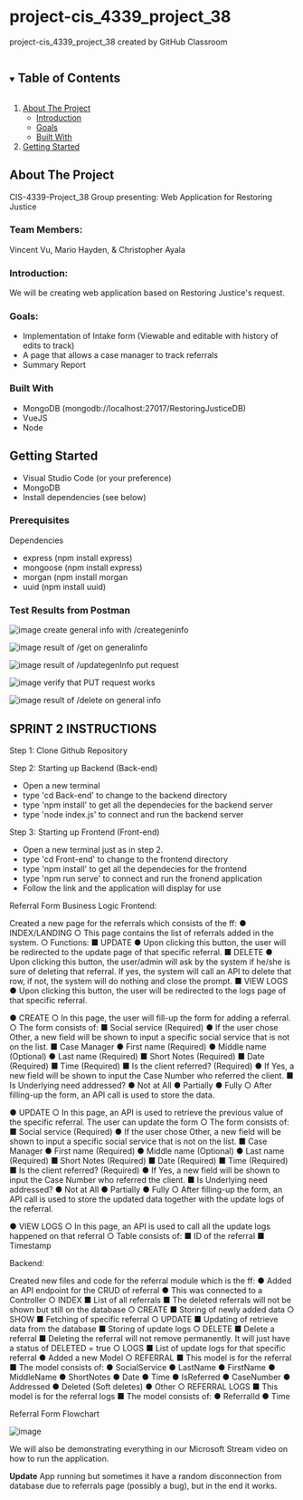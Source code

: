 # project-cis_4339_project_38
project-cis_4339_project_38 created by GitHub Classroom


<!-- TABLE OF CONTENTS -->
<details open="open">
  <summary><h2 style="display: inline-block">Table of Contents</h2></summary>
  <ol>
    <li>
      <a href="#about-the-project">About The Project</a>
      <ul>
        <li><a href="#introduction">Introduction</li>
        <li><a href="#goals">Goals</li>
        <li><a href="#built-with">Built With</a></li>
      </ul>
    </li>
    <li>
      <a href="#getting-started">Getting Started</a>

    
  </ol>
</details>

<!-- ABOUT THE PROJECT -->
## About The Project

CIS-4339-Project_38 Group presenting: Web Application for Restoring Justice

### Team Members:

Vincent Vu, Mario Hayden, & Christopher Ayala

### Introduction:

We will be creating web application based on Restoring Justice's request. 

### Goals:

*  Implementation of Intake form (Viewable and editable with history of edits to track)
*  A page that allows a case manager to track referrals
*  Summary Report

### Built With

*  MongoDB (mongodb://localhost:27017/RestoringJusticeDB)
*  VueJS
*  Node


<!-- GETTING STARTED -->
## Getting Started
* Visual Studio Code (or your preference)
* MongoDB 
* Install dependencies (see below)



### Prerequisites
 Dependencies
 * express (npm install express)
 * mongoose (npm install express)
 * morgan (npm install morgan
 * uuid (npm install uuid)

<!-- STARTING UP PROJECT FOR SPRINT 2 -->


<!-- Conclusion -->
### Test Results from Postman
![image](https://user-images.githubusercontent.com/55208797/136436812-fb987b67-9af8-47ed-bec1-68fe5f981ea3.png)
create general info with /creategeninfo


![image](https://user-images.githubusercontent.com/55208797/136436989-b6ae3d27-bc44-41d8-9454-9763806dcbd5.png)
result of /get on generalinfo

![image](https://user-images.githubusercontent.com/55208797/136443822-3c9d1e38-d4dd-44c8-8b77-0b0ba6152972.png)
result of /updategenInfo put request

![image](https://user-images.githubusercontent.com/55208797/136444002-0e70321f-87d6-424a-a4d3-775a70c73fe2.png)
verify that PUT request works

![image](https://user-images.githubusercontent.com/55208797/136465773-beedd30c-3848-4306-97a9-21c0b4ea4eb8.png)
result of /delete on general info

<!-- STARTING UP SPRINT 2-->
## SPRINT 2 INSTRUCTIONS
Step 1: Clone Github Repository

Step 2: Starting up Backend (Back-end)
- Open a new terminal
- type 'cd Back-end' to change to the backend directory
- type 'npm install' to get all the dependecies for the backend server
- type 'node index.js' to connect and run the backend server

Step 3: Starting up Frontend (Front-end)
- Open a new terminal just as in step 2.
- type 'cd Front-end' to change to the frontend directory
- type 'npm install' to get all the dependecies for the frontend
- type 'npm run serve' to connect and run the fronend application
- Follow the link and the application will display for use

Referral Form Business Logic
Frontend:

Created a new page for the referrals which consists of the ff:
●	INDEX/LANDING
○	This page contains the list of referrals added in the system.
○	Functions:
■	UPDATE
●	Upon clicking this button, the user will be redirected to the update page of that specific referral.
■	DELETE
●	Upon clicking this button, the user/admin will ask by the system if he/she is sure of deleting that referral. If yes, the system will call an API to delete that row, if not, the system will do nothing and close the prompt.
■	VIEW LOGS
●	Upon clicking this button, the user will be redirected to the logs page of that specific referral.

●	CREATE
○	In this page, the user will fill-up the form for adding a referral.
○	The form consists of:
■	Social service (Required)
●	If the user chose Other, a new field will be shown to input a specific social service that is not on the list.
■	Case Manager
●	First name (Required)
●	Middle name (Optional)
●	Last name (Required)
■	Short Notes (Required)
■	Date (Required)
■	Time (Required)
■	Is the client referred? (Required)
●	If Yes, a new field will be shown to input the Case Number who referred the client.
■	Is Underlying need addressed?
●	Not at All
●	Partially
●	Fully
○	After filling-up the form, an API call is used to store the data.

●	UPDATE
○	In this page, an API is used to retrieve the previous value of the specific referral. The user can update the form
○	The form consists of:
■	Social service (Required)
●	If the user chose Other, a new field will be shown to input a specific social service that is not on the list.
■	Case Manager
●	First name (Required)
●	Middle name (Optional)
●	Last name (Required)
■	Short Notes (Required)
■	Date (Required)
■	Time (Required)
■	Is the client referred? (Required)
●	If Yes, a new field will be shown to input the Case Number who referred the client.
■	Is Underlying need addressed?
●	Not at All
●	Partially
●	Fully
○	After filling-up the form, an API call is used to store the updated data together with the update logs of the referral.

●	VIEW LOGS
○	In this page, an API is used to call all the update logs happened on that referral
○	Table consists of:
■	ID of the referral
■	Timestamp

Backend:

Created new files and code for the referral module which is the ff:
●	Added an API endpoint for the CRUD of referral
●	This was connected to a Controller
○	INDEX
■	List of all referrals
■	The deleted referrals will not be shown but still on the database
○	CREATE
■	Storing of newly added data
○	SHOW
■	Fetching of specific referral
○	UPDATE
■	Updating of retrieve data from the database
■	Storing of update logs
○	DELETE
■	Delete a referral
■	Deleting the referral will not remove permanently. It will just have a status of DELETED = true
○	LOGS
■	List of update logs for that specific referral
●	Added a new Model
○	REFERRAL
■	This model is for the referral
■	The model consists of:
●	SocialService
●	LastName
●	FirstName
●	MiddleName
●	ShortNotes
●	Date
●	Time
●	IsReferred
●	CaseNumber
●	Addressed
●	Deleted (Soft deletes)
●	Other
○	REFERRAL LOGS
■	This model is for the referral logs
■	The model consists of:
●	ReferralId
●	Time


Referral Form Flowchart

![image](https://user-images.githubusercontent.com/72152763/141410738-31930879-2b53-419f-8c75-856582c7bebe.png)


We will also be demonstrating everything in our Microsoft Stream video on how to run the application.

**Update** App running but sometimes it have a random disconnection from database due to referrals page (possibly a bug), but in the end it works.

